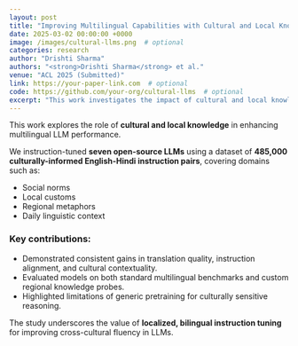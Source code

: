 ```yaml
---
layout: post
title: "Improving Multilingual Capabilities with Cultural and Local Knowledge in LLMs"
date: 2025-03-02 00:00:00 +0000
image: /images/cultural-llms.png  # optional
categories: research
author: "Drishti Sharma"
authors: "<strong>Drishti Sharma</strong> et al."
venue: "ACL 2025 (Submitted)"
link: https://your-paper-link.com  # optional
code: https://github.com/your-org/cultural-llms  # optional
excerpt: "This work investigates the impact of cultural and local knowledge on improving multilingual LLM performance by instruction-tuning seven open-source models using a dataset of 485,000 culturally-informed English-Hindi instruction pairs spanning social norms, local customs, regional metaphors, and daily linguistic context. The study demonstrates consistent improvements in translation quality, instruction alignment, and cultural contextuality, with evaluations conducted on both standard multilingual benchmarks and custom regional knowledge probes. It also highlights the shortcomings of generic pretraining in handling culturally sensitive reasoning, emphasizing the value of localized, bilingual instruction tuning in enhancing cross-cultural fluency in language models."
---
```


This work explores the role of **cultural and local knowledge** in enhancing multilingual LLM performance.

We instruction-tuned **seven open-source LLMs** using a dataset of **485,000 culturally-informed English-Hindi instruction pairs**, covering domains such as:

- Social norms  
- Local customs  
- Regional metaphors  
- Daily linguistic context

### Key contributions:

- Demonstrated consistent gains in translation quality, instruction alignment, and cultural contextuality.
- Evaluated models on both standard multilingual benchmarks and custom regional knowledge probes.
- Highlighted limitations of generic pretraining for culturally sensitive reasoning.

The study underscores the value of **localized, bilingual instruction tuning** for improving cross-cultural fluency in LLMs.
